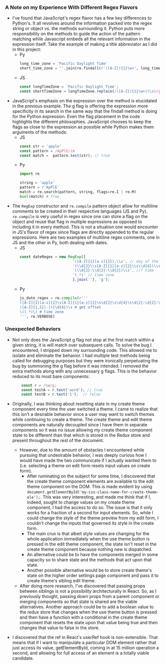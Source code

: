 ### A Note on my Experience With Different Regex Flavors
+ I've found that JavaScript's regex flavor has a few key differences to Python's. It all revolves around the information packed into the regex string or object vs. the methods surrounding it. Python puts more responsibility on the methods to guide the action of the pattern matching while Javascript embeds all the relevant information in the expression itself. Take the example of making a title abbreviator as I did in this project:
    + Py
        ```python
        long_time_zone = 'Pacific Daylight Time'
        short_time_zone = ''.join(re.findall(r'([A-Z]){1}\w+', long_time_zone)) # PDT
        ```
    + JS
        ```javascript
        const longTimeZone = 'Pacific Daylight Time';
        const shortTimeZone = longTimeZone.replace(/([A-Z]){1}\w+|(\s)/g, '$1'); // PDT
        ```
+ JavaScript's emphasis on the expression over the method is elucidated in the previous example. The g flag is offering the expression more specificity in its search in the same way that the findall method is doing for the Python expression. Even the flag placement in the code highlights the different philosophies. JavaScript chooses to keep the flags as close to the expression as possible while Python makes them arguments of the methods:
    + JS
        ```javascript
        const str = 'apple'
        const pattern = /ApPlE/im
        const match =  pattern.test(str); // true
        ```
    + Py
        ```python
        import re

        string = 'apple'
        pattern = r'ApPlE'
        match = re.search(pattern, string, flags=re.I | re.M)
        bool(match) # True
        ```
+ The `RegExp` constructor and `re.compile` pattern object allow for multiline comments to be created in their respective languages (JS and Py). `re.compile` is very useful in regex since one can store a flag on the object and reuse that flag in multiple expressions as opposed to including it in every method. This is not a situation one would encounter in JS's flavor of regex since flags are directly appended to the regular expressions. Here are two examples of multiline regex comments, one in JS and the other in Py, both dealing with dates.
    + JS
        ```javascript
        const dateRegex = new RegExp([
                                '([A-Z]{1}[a-z]{2}),\\s', // day of the week
                                '(\\d{2}\\s[A-Z]{1}[a-z]{2}\\s\\d{4})\\s', // day, month, and year
                                '(\\d{2}:\\d{2}:\\d{2})\\s', //? time
                                '(.*)' // time zone
                                ].join(''), 'g');
        ```
    + Py
        ```python
        js_date_regex = re.compile(r'''
        ([A-Z]{1}[a-z]{2}\s[A-Z]{1}[a-z]{2}\s\d{2}\s\d{4}\s\d{2}:\d{2}:\d{2})\s # date and time
        ([A-Z]{1,5}[-|+]\d{4})\s # gmt offset
        \((.*)\) # time zone
        ''', re.VERBOSE)
        ```

### Unexpected Behaviors
+ Not only does the JavaScript g flag not stop at the first match within a given string, it is will match over subsequent calls. To solve the bug I encountered, I stripped down my surrounding code. This allowed me to isolate and eliminate the behavior. I had multiple test methods being called for debugging purposes but they were ironically perpetuating the bug by summoning the g flag before it was intended. I removed the extra methods along with any unnecessary g flags. This is the behavior reduced to its most bare components:
    ```javascript
        const r = /\w/g;
        const testA = r.test('word'); // true
        const testB = r.test('1');  // false
    ```
+ Originally, I was thinking about resetting state in my create theme component every time the user switched a theme. I came to realize that this isn't a desirable behavior since a user may want to switch themes while continuing to create a theme. The create theme and edit theme components are naturally decoupled since I have them in separate components so it was no issue allowing my create theme component state to be different than that which is stored in the Redux store and present throughout the rest of the document. 
   + However, due to the amount of obstacles I encountered while pursuing that undesirable behavior, I was deeply curious how I would have made the two communicate if I actually wanted them to (i.e. selecting a theme on edit form resets input values on create form). 
        + After ruminating on the subject for some time, I discovered that the create theme component elements are available to the edit theme component on the DOM. This is made evident by using `document.getElementById('my-css-class-name-for-create-theme-ele');`. This was very interesting, and made me think that if I, indeed, sought to change values on my create theme component, I had the access to do so. The issue is that it only works for a fraction of a second for input elements. So, while I could change the style of the theme preview from my edit form, I couldn't change the inputs that governed its style in the create form. 
        + The main crux is that albeit style values are changing for the whole application immediately when the use theme button is pressed in the edit theme component, the state isn't reset in the create theme component because nothing new is dispatched.
        + An alternative could be to have the components merged in some capacity so to share state and the methods that act upon that state.
        + Another possible alternative would be to store create theme's state on the higher order settings page component and pass it to create theme's sibling edit theme.
    + After doing more research, I've discovered that passing props between siblings is not a possibility architecturally in React. So, as I previously thought, passing down props from a parent component or merging components so that state is shared are the viable alternatives. Another approach could be to add a boolean value to the redux store that changes when the use theme button is pressed and then have a function with a conditional in the create theme component that resets the state upon that value being true and then changes that value to false in the store.

+ I discovered that the ref in React's userRef hook is non-extensible. That means that if I want to manipulate a particular DOM element rather that just access its value, getElementById, coming in at 15 million operation a second, and allowing for full access of an element is a totally viable candidate.